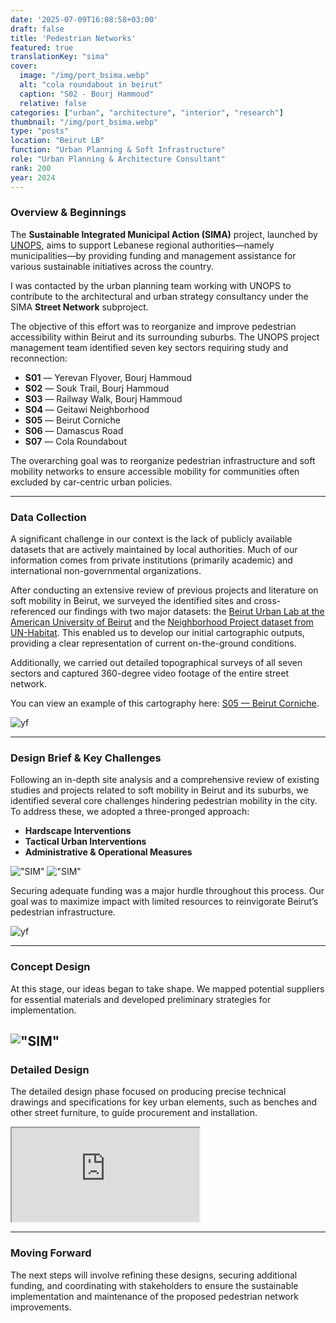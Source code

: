 ```yaml
---
date: '2025-07-09T16:08:58+03:00'
draft: false
title: 'Pedestrian Networks'
featured: true
translationKey: "sima"
cover:
  image: "/img/port_bsima.webp"
  alt: "cola roundabout in beirut"
  caption: "S02 - Bourj Hammoud"
  relative: false 
categories: ["urban", "architecture", "interior", "research"]
thumbnail: "/img/port_bsima.webp"
type: "posts"
location: "Beirut LB"
function: "Urban Planning & Soft Infrastructure"
role: "Urban Planning & Architecture Consultant"
rank: 200
year: 2024
---
```


### Overview & Beginnings

The **Sustainable Integrated Municipal Action (SIMA)** project, launched by [UNOPS](https://lebanon.un.org/en/227264-unops-launches-two-call-proposals-lebanon), aims to support Lebanese regional authorities—namely municipalities—by providing funding and management assistance for various sustainable initiatives across the country.

I was contacted by the urban planning team working with UNOPS to contribute to the architectural and urban strategy consultancy under the SIMA **Street Network** subproject.

The objective of this effort was to reorganize and improve pedestrian accessibility within Beirut and its surrounding suburbs. The UNOPS project management team identified seven key sectors requiring study and reconnection:

- **S01** — Yerevan Flyover, Bourj Hammoud
- **S02** — Souk Trail, Bourj Hammoud
- **S03** — Railway Walk, Bourj Hammoud
- **S04** — Geitawi Neighborhood
- **S05** — Beirut Corniche
- **S06** — Damascus Road
- **S07** — Cola Roundabout

The overarching goal was to reorganize pedestrian infrastructure and soft mobility networks to ensure accessible mobility for communities often excluded by car-centric urban policies.

---

### Data Collection

A significant challenge in our context is the lack of publicly available datasets that are actively maintained by local authorities. Much of our information comes from private institutions (primarily academic) and international non-governmental organizations.

After conducting an extensive review of previous projects and literature on soft mobility in Beirut, we surveyed the identified sites and cross-referenced our findings with two major datasets: the [Beirut Urban Lab at the American University of Beirut](https://beiruturbanlab.com/) and the [Neighborhood Project dataset from UN-Habitat](https://lebanonportal.unhabitat.org). This enabled us to develop our initial cartographic outputs, providing a clear representation of current on-the-ground conditions.

Additionally, we carried out detailed topographical surveys of all seven sectors and captured 360-degree video footage of the entire street network.

You can view an example of this cartography here: [S05 — Beirut Corniche](/img/sima_1_bc.pdf).

![yf](/img/yf_sat.webp "YF")

---

### Design Brief & Key Challenges

Following an in-depth site analysis and a comprehensive review of existing studies and projects related to soft mobility in Beirut and its suburbs, we identified several core challenges hindering pedestrian mobility in the city. To address these, we adopted a three-pronged approach:

- **Hardscape Interventions**
- **Tactical Urban Interventions**
- **Administrative & Operational Measures**

!["SIM"](/img/port_bsima.webp "SIM")
!["SIM"](/img/port_bsima_2.webp "SIM")

Securing adequate funding was a major hurdle throughout this process. Our goal was to maximize impact with limited resources to reinvigorate Beirut’s pedestrian infrastructure.

![yf](/img/yf.webp "YF")

---

### Concept Design

At this stage, our ideas began to take shape. We mapped potential suppliers for essential materials and developed preliminary strategies for implementation.

!["SIM"](/img/sim2.png "SIM")
---

### Detailed Design

The detailed design phase focused on producing precise technical drawings and specifications for key urban elements, such as benches and other street furniture, to guide procurement and installation.

<iframe class="map-iframe" src="https://sima-yf.netlify.app" title="Yerevan Flyover"></iframe>

---

### Moving Forward

The next steps will involve refining these designs, securing additional funding, and coordinating with stakeholders to ensure the sustainable implementation and maintenance of the proposed pedestrian network improvements.